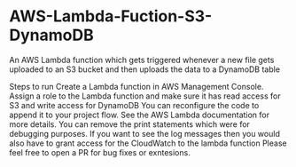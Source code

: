 # AWS-Lambda-Fuction-S3-DynamoDB
An AWS Lambda function which gets triggered whenever a new file gets uploaded to an S3 bucket and then uploads the data to a DynamoDB table

Steps to run
Create a Lambda function in AWS Management Console.
Assign a role to the Lambda function and make sure it has read access for S3 and write access for DynamoDB
You can reconfigure the code to append it to your project flow. See the AWS Lambda documentation for more details.
You can remove the print statements which were for debugging purposes. If you want to see the log messages then you would also have to grant access for the CloudWatch to the lambda function
Please feel free to open a PR for bug fixes or exntesions.
